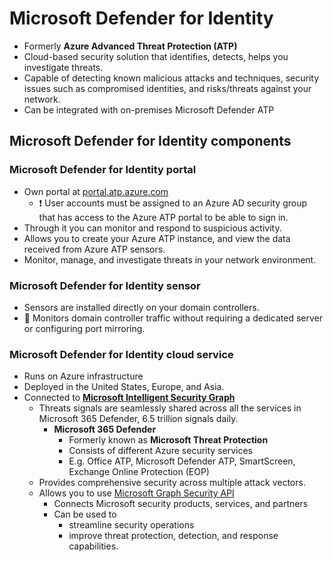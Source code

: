 # Microsoft Defender for Identity

- Formerly **Azure Advanced Threat Protection (ATP)**
- Cloud-based security solution that identifies, detects, helps you investigate threats.
- Capable of detecting known malicious attacks and techniques, security issues such as compromised identities, and risks/threats against your network.
- Can be integrated with on-premises Microsoft Defender ATP

## Microsoft Defender for Identity components

### Microsoft Defender for Identity portal

- Own portal at [portal.atp.azure.com](https://portal.atp.azure.com)
  - ❗ User accounts must be assigned to an Azure AD security group that has access to the Azure ATP portal to be able to sign in.
- Through it you can monitor and respond to suspicious activity.
- Allows you to create your Azure ATP instance, and view the data received from Azure ATP sensors.
- Monitor, manage, and investigate threats in your network environment.

### Microsoft Defender for Identity sensor

- Sensors are installed directly on your domain controllers.
- 📝 Monitors domain controller traffic without requiring a dedicated server or configuring port mirroring.

### Microsoft Defender for Identity cloud service

- Runs on Azure infrastructure
- Deployed in the United States, Europe, and Asia.
- Connected to [**Microsoft Intelligent Security Graph**](https://www.microsoft.com/security/blog/2019/05/14/executing-vision-microsoft-threat-protection/)
  - Threats signals are seamlessly shared across all the services in Microsoft 365 Defender, 6.5 trillion signals daily.
    - **Microsoft 365 Defender**
      - Formerly known as **Microsoft Threat Protection**
      - Consists of different Azure security services
      - E.g. Office ATP, Microsoft Defender ATP, SmartScreen, Exchange Online Protection (EOP)
  - Provides comprehensive security across multiple attack vectors.
  - Allows you to use [Microsoft Graph Security API](https://docs.microsoft.com/en-us/graph/security-concept-overview)
    - Connects Microsoft security products, services, and partners
    - Can be used to
      - streamline security operations
      - improve threat protection, detection, and response capabilities.
